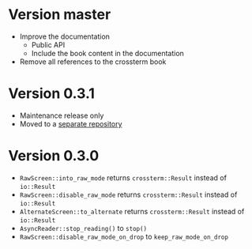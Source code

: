 # Version master

- Improve the documentation
  - Public API
  - Include the book content in the documentation
- Remove all references to the crossterm book

# Version 0.3.1

- Maintenance release only
- Moved to a [separate repository](https://github.com/crossterm-rs/crossterm-cursor)

# Version 0.3.0

- `RawScreen::into_raw_mode` returns `crossterm::Result` instead of `io::Result`
- `RawScreen::disable_raw_mode` returns `crossterm::Result` instead of `io::Result`
- `AlternateScreen::to_alternate` returns `crossterm::Result` instead of `io::Result`
- `AsyncReader::stop_reading()` to `stop()`
- `RawScreen::disable_raw_mode_on_drop` to `keep_raw_mode_on_drop`
